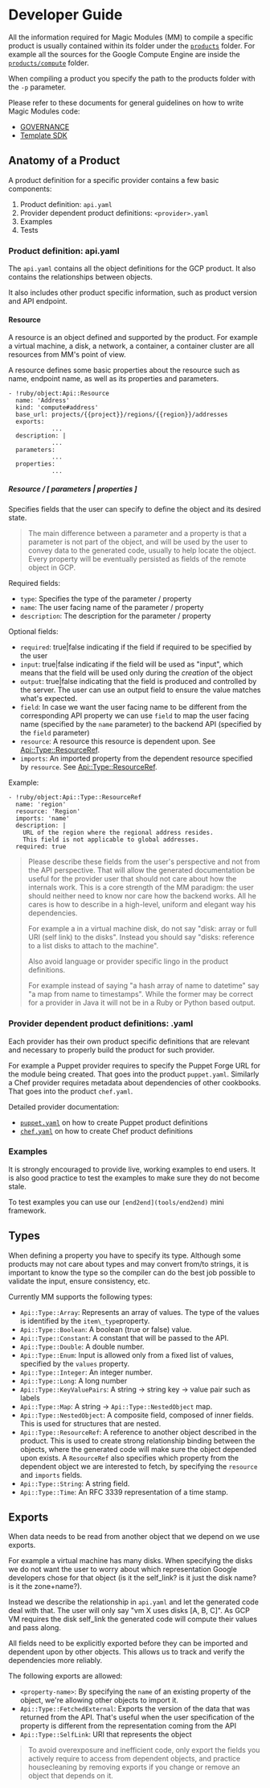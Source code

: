 # Developer Guide

All the information required for Magic Modules (MM) to compile a specific
product is usually contained within its folder under the [`products`](products/)
folder. For example all the sources for the Google Compute Engine are inside the
[`products/compute`](products/compute) folder.

When compiling a product you specify the path to the products folder with the
`-p` parameter.

Please refer to these documents for general guidelines on how to write Magic
Modules code:

  - [GOVERNANCE][governance]
  - [Template SDK][template-sdk]


## Anatomy of a Product

A product definition for a specific provider contains a few basic components:

  1. Product definition: `api.yaml`
  2. Provider dependent product definitions: `<provider>.yaml`
  3. Examples
  4. Tests

### Product definition: api.yaml

The `api.yaml` contains all the object definitions for the GCP product. It also
contains the relationships between objects.

It also includes other product specific information, such as product version and
API endpoint.

#### Resource

A resource is an object defined and supported by the product. For example a
virtual machine, a disk, a network, a container, a container cluster are all
resources from MM's point of view.

A resource defines some basic properties about the resource such as name,
endpoint name, as well as its properties and parameters.

    - !ruby/object:Api::Resource
      name: 'Address'
      kind: 'compute#address'
      base_url: projects/{{project}}/regions/{{region}}/addresses
      exports:
				...
      description: |
				...
      parameters:
				...
      properties:
				...

##### Resource / [ parameters | properties ]

Specifies fields that the user can specify to define the object and its desired
state.

> The main difference between a parameter and a property is that a parameter is
> not part of the object, and will be used by the user to convey data to the
> generated code, usually to help locate the object. Every property will be
> eventually persisted as fields of the remote object in GCP.

Required fields:

-  `type`: Specifies the type of the parameter / property
-  `name`: The user facing name of the parameter / property
-  `description`: The description for the parameter / property

Optional fields:

-  `required`: true|false indicating if the field if required to be specified by
   the user
-  `input`: true|false indicating if the field will be used as "input", which
   means that the field will be used only during the _creation_ of the object
-  `output`: true|false indicating that the field is produced and controlled by
   the server. The user can use an output field to ensure the value matches
   what's expected.
-  `field`: In case we want the user facing name to be different from the
   corresponding API property we can use `field` to map the user facing name
   (specified by the `name` parameter) to the backend API (specified by the
   `field` parameter)
-  `resource`: A resource this resource is dependent upon. See
   [Api::Type::ResourceRef](#resource-ref).
-  `imports`: An imported property from the dependent resource specified by
   `resource`. See [Api::Type::ResourceRef](#resource-ref).

Example:

    - !ruby/object:Api::Type::ResourceRef
      name: 'region'
      resource: 'Region'
      imports: 'name'
      description: |
        URL of the region where the regional address resides.
        This field is not applicable to global addresses.
      required: true

> Please describe these fields from the user's perspective and not from the API
> perspective. That will allow the generated documentation be useful for the
> provider user that should not care about how the internals work. This is a
> core strength of the MM paradigm: the user should neither need to know nor
> care how the backend works. All he cares is how to describe in a high-level,
> uniform and elegant way his dependencies.
>
> For example a in a virtual machine disk, do not say "disk: array or full URI
> (self link) to the disks". Instead you should say "disks: reference to a list
> disks to attach to the machine".
>
> Also avoid language or provider specific lingo in the product definitions.
>
> For example instead of saying "a hash array of name to datetime" say "a map
> from name to timestamps". While the former may be correct for a provider in
> Java it will not be in a Ruby or Python based output.


### Provider dependent product definitions: <provider>.yaml

Each provider has their own product specific definitions that are relevant and
necessary to properly build the product for such provider.

For example a Puppet provider requires to specify the Puppet Forge URL for the
module being created. That goes into the product `puppet.yaml`. Similarly a Chef
provider requires metadata about dependencies of other cookbooks. That goes into
the product `chef.yaml`.

Detailed provider documentation:

- [`puppet.yaml`][puppet-yaml] on how to create Puppet product definitions
- [`chef.yaml`][chef-yaml] on how to create Chef product definitions

### Examples

It is strongly encouraged to provide live, working examples to end users. It is
also good practice to test the examples to make sure they do not become stale.

To test examples you can use our `[end2end](tools/end2end)` mini framework.


## Types

When defining a property you have to specify its type. Although some products
may not care about types and may convert from/to strings, it is important to
know the type so the compiler can do the best job possible to validate the
input, ensure consistency, etc.

Currently MM supports the following types:

-  `Api::Type::Array`: Represents an array of values. The type of the values is
   identified by the `item\_type`property.
-  `Api::Type::Boolean`: A boolean (true or false) value.
-  `Api::Type::Constant`: A constant that will be passed to the API.
-  `Api::Type::Double`: A double number.
-  `Api::Type::Enum`: Input is allowed only from a fixed list of values,
   specified by the `values` property.
-  `Api::Type::Integer`: An integer number.
-  `Api::Type::Long`: A long number
-  `Api::Type::KeyValuePairs`: A string -> string key -> value pair such as
   labels
-  `Api::Type::Map`: A string -> `Api::Type::NestedObject` map.
-  `Api::Type::NestedObject`: A composite field, composed of inner fields. This
   is used for structures that are nested.
-  <a id="resource-ref"></a>`Api::Type::ResourceRef`: A reference to another object described in the
   product. This is used to create strong relationship binding between the
   objects, where the generated code will make sure the object depended upon
   exists. A `ResourceRef` also specifies which property from the dependent
   object we are interested to fetch, by specifying the `resource` and `imports`
   fields.
-  `Api::Type::String`: A string field.
-  `Api::Type::Time`: An RFC 3339 representation of a time stamp.


## Exports

When data needs to be read from another object that we depend on we use exports.

For example a virtual machine has many disks. When specifying the disks we do
not want the user to worry about which representation Google developers chose
for that object (is it the self\_link? is it just the disk name? is it the
zone+name?).

Instead we describe the relationship in `api.yaml` and let the generated code
deal with that. The user will only say "vm X uses disks [A, B, C]". As GCP VM
requires the disk self\_link the generated code will compute their values and
pass along.

All fields need to be explicitly exported before they can be imported and
dependent upon by other objects. This allows us to track and verify the
dependencies more reliably.

The following exports are allowed:

-  `<property-name>`: By specifying the `name` of an existing property of the
   object, we're allowing other objects to import it.
-  `Api::Type::FetchedExternal`: Exports the version of the data that was
   returned from the API. That's useful when the user specification of the
   property is different from the representation coming from the API
-  `Api::Type::SelfLink`: URI that represents the object

> To avoid overexposure and inefficient code, only export the fields you
> actively require to access from dependent objects, and practice housecleaning
> by removing exports if you change or remove an object that depends on it.


[puppet-yaml]: docs/puppet.yaml.md
[chef-yaml]: docs/chef.yaml.md
[governance]: GOVERNANCE.md
[template-sdk]: TEMPLATE_SDK.md
